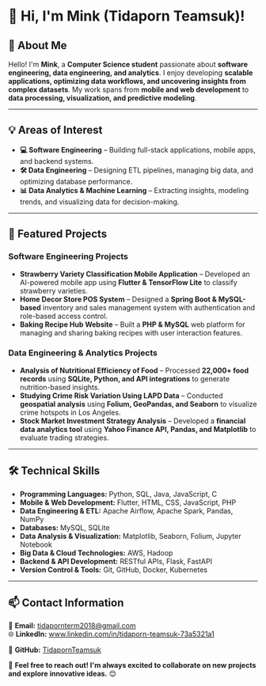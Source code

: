 # 👋 Hi, I'm Mink (Tidaporn Teamsuk)!  

## 🌟 About Me  
Hello! I'm **Mink**, a **Computer Science student** passionate about **software engineering, data engineering, and analytics**. I enjoy developing **scalable applications, optimizing data workflows, and uncovering insights from complex datasets**. My work spans from **mobile and web development** to **data processing, visualization, and predictive modeling**.  

---

## 💡 Areas of Interest  

- **💻 Software Engineering** – Building full-stack applications, mobile apps, and backend systems.  
- **🛠 Data Engineering** – Designing ETL pipelines, managing big data, and optimizing database performance.  
- **📊 Data Analytics & Machine Learning** – Extracting insights, modeling trends, and visualizing data for decision-making.  

---

## 🚀 Featured Projects  

### **Software Engineering Projects**  
- **Strawberry Variety Classification Mobile Application** – Developed an AI-powered mobile app using **Flutter & TensorFlow Lite** to classify strawberry varieties.  
- **Home Decor Store POS System** – Designed a **Spring Boot & MySQL-based** inventory and sales management system with authentication and role-based access control.  
- **Baking Recipe Hub Website** – Built a **PHP & MySQL** web platform for managing and sharing baking recipes with user interaction features.  

### **Data Engineering & Analytics Projects**  
- **Analysis of Nutritional Efficiency of Food** – Processed **22,000+ food records** using **SQLite, Python, and API integrations** to generate nutrition-based insights.  
- **Studying Crime Risk Variation Using LAPD Data** – Conducted **geospatial analysis** using **Folium, GeoPandas, and Seaborn** to visualize crime hotspots in Los Angeles.  
- **Stock Market Investment Strategy Analysis** – Developed a **financial data analytics tool** using **Yahoo Finance API, Pandas, and Matplotlib** to evaluate trading strategies.  

---

## 🛠️ Technical Skills  

- **Programming Languages:** Python, SQL, Java, JavaScript, C  
- **Mobile & Web Development:** Flutter, HTML, CSS, JavaScript, PHP  
- **Data Engineering & ETL:** Apache Airflow, Apache Spark, Pandas, NumPy  
- **Databases:** MySQL, SQLite  
- **Data Analysis & Visualization:** Matplotlib, Seaborn, Folium, Jupyter Notebook  
- **Big Data & Cloud Technologies:** AWS, Hadoop  
- **Backend & API Development:** RESTful APIs, Flask, FastAPI  
- **Version Control & Tools:** Git, GitHub, Docker, Kubernetes  

---

## 📫 Contact Information  

📧 **Email:** tidapornterm2018@gmail.com  
🌐 **LinkedIn:** www.linkedin.com/in/tidaporn-teamsuk-73a5321a1

📌 **GitHub:** [TidapornTeamsuk](https://github.com/TidapornTeamsuk)  

💬 **Feel free to reach out! I'm always excited to collaborate on new projects and explore innovative ideas.** 😊  
